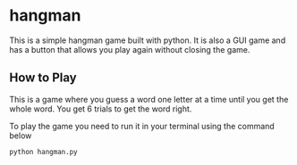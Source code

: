 # hangman
This is a simple hangman game built with python. It is also a GUI game and has a button that allows you play again without closing the game.

## How to Play
This is a game where you guess a word one letter at a time until you get the whole word. You get 6 trials to get the word right.

To play the game you need to run it in your terminal using the command below
```bash
python hangman.py
```